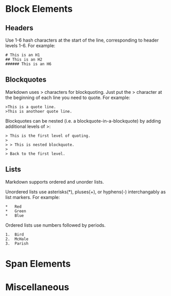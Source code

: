 # Block Elements

## Headers
Use 1-6 hash characters at the start of the line, corresponding to header levels 1-6. For example:

    # This is an H1
    ## This is an H2
    ###### This is an H6

## Blockquotes
Markdown uses > characters for blockquoting. Just put the > character at the beginning of each line you need to quote. For example:

    >This is a quote line.
    >This is anothoer quote line.

Blockquotes can be nested (i.e. a blockquote-in-a-blockquote) by adding additional levels of >:

    > This is the first level of quoting.
    >
    > > This is nested blockquote.
    >
    > Back to the first level.

## Lists
Markdown supports ordered and unorder lists.

Unordered lists use asterisks(*), pluses(+), or hyphens(-) interchangably as list markers. For example:

    *   Red
    *   Green
    *   Blue

Ordered lists use numbers followed by periods.

    1.  Bird
    2.  McHale
    3.  Parish


# Span Elements
# Miscellaneous
